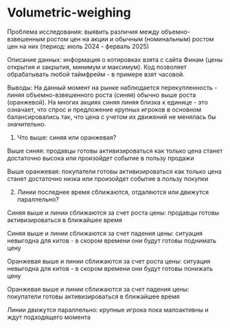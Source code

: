 # Volumetric-weighing
Проблема исследования: выявить различия между объемно-взвешенным ростом цен на акции и обычным (номинальным) ростом цен на них (период: июль 2024 - ферваль 2025)

Описание данных: информация о котировках взята с сайта Финам (цены открытия и закрытия, минимум и максимум). Код позволяет обрабатывать любой таймфрейм - в примере взят часовой.

Выводы:
На данный момент на рынке наблюдается перекупленность - линяя объемно-взвешенного роста (синяя) обычно выше роста (оранжевой). На многих акциях синяя линяя близка к единице - это означает, что спрос и предложение крупных игроков в основном балансировались так, что цена с учетом их движений не менялась бы значительно.
1) Что выше: синяя или оранжевая?

Выше синяя: продавцы готовы активизироваться как только цена станет достаточно высока или произойдет событие в пользу продажи

Выше оранжевая: покупатели готовы активизироваться как только цена станет достаточно низка или произойдет событие в пользу покупки

2) Линии последнее время сближаются, отдаляются или движутся параллельно?

Синяя выше и линии сближаются за счет роста цены: продавцы готовы активизироваться в ближайшее время 

Синяя выше и линии сближаются за счет падения цены: ситуация невыгодна для китов - в скором времени они будут готовы поднимать цену

Оранжевая выше и линии сближаются за счет роста цены: ситуация невыгодна для китов - в скором времени они будут готовы понижать цену

Оранжевая выше и линии сближаются за счет падения цены: покупатели готовы активизироваться в ближайшее время

Линии движутся параллельно: крупные игрока пока малоактивны и ждут подходящего момента
